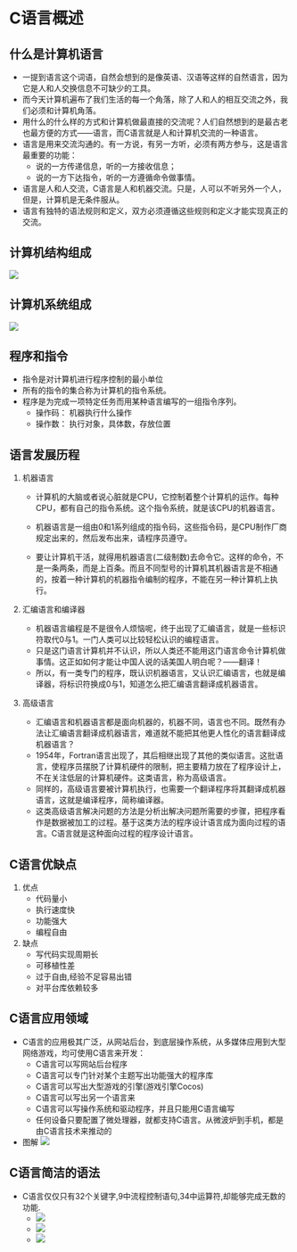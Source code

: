# C语言概述
## 什么是计算机语言
* 一提到语言这个词语，自然会想到的是像英语、汉语等这样的自然语言，因为它是人和人交换信息不可缺少的工具。
* 而今天计算机遍布了我们生活的每一个角落，除了人和人的相互交流之外，我们必须和计算机角落。
* 用什么的什么样的方式和计算机做最直接的交流呢？人们自然想到的是最古老也最方便的方式——语言，而C语言就是人和计算机交流的一种语言。
* 语言是用来交流沟通的。有一方说，有另一方听，必须有两方参与，这是语言最重要的功能：
    * 说的一方传递信息，听的一方接收信息；
    * 说的一方下达指令，听的一方遵循命令做事情。
* 语言是人和人交流，C语言是人和机器交流。只是，人可以不听另外一个人，但是，计算机是无条件服从。
* 语言有独特的语法规则和定义，双方必须遵循这些规则和定义才能实现真正的交流。

## 计算机结构组成
![](img/01_计算机结构组成.png)
## 计算机系统组成
![](img/02_计算机系统组成.png)

## 程序和指令
* 指令是对计算机进行程序控制的最小单位
* 所有的指令的集合称为计算机的指令系统。
* 程序是为完成一项特定任务而用某种语言编写的一组指令序列。
    * 操作码： 机器执行什么操作
    * 操作数： 执行对象，具体数，存放位置

## 语言发展历程
1. 机器语言
    * 计算机的大脑或者说心脏就是CPU，它控制着整个计算机的运作。每种CPU，都有自己的指令系统。这个指令系统，就是该CPU的机器语言。

    * 机器语言是一组由0和1系列组成的指令码，这些指令码，是CPU制作厂商规定出来的，然后发布出来，请程序员遵守。

    * 要让计算机干活，就得用机器语言(二级制数)去命令它。这样的命令，不是一条两条，而是上百条。而且不同型号的计算机其机器语言是不相通的，按着一种计算机的机器指令编制的程序，不能在另一种计算机上执行。

2. 汇编语言和编译器
    * 机器语言编程是不是很令人烦恼呢，终于出现了汇编语言，就是一些标识符取代0与1。一门人类可以比较轻松认识的编程语言。
    * 只是这门语言计算机并不认识，所以人类还不能用这门语言命令计算机做事情。这正如如何才能让中国人说的话美国人明白呢？——翻译！
    * 所以，有一类专门的程序，既认识机器语言，又认识汇编语言，也就是编译器，将标识符换成0与1，知道怎么把汇编语言翻译成机器语言。

3. 高级语言
    * 汇编语言和机器语言都是面向机器的，机器不同，语言也不同。既然有办法让汇编语言翻译成机器语言，难道就不能把其他更人性化的语言翻译成机器语言？
    * 1954年，Fortran语言出现了，其后相继出现了其他的类似语言。这批语言，使程序员摆脱了计算机硬件的限制，把主要精力放在了程序设计上，不在关注低层的计算机硬件。这类语言，称为高级语言。
    * 同样的，高级语言要被计算机执行，也需要一个翻译程序将其翻译成机器语言，这就是编译程序，简称编译器。
    * 这类高级语言解决问题的方法是分析出解决问题所需要的步骤，把程序看作是数据被加工的过程。基于这类方法的程序设计语言成为面向过程的语言。C语言就是这种面向过程的程序设计语言。

## C语言优缺点
1. 优点
    * 代码量小
    * 执行速度快
    * 功能强大
    * 编程自由
2. 缺点
    * 写代码实现周期长
    * 可移植性差
    * 过于自由,经验不足容易出错
    * 对平台库依赖较多

## C语言应用领域
* C语言的应用极其广泛，从网站后台，到底层操作系统，从多媒体应用到大型网络游戏，均可使用C语言来开发：
	* C语言可以写网站后台程序
	* C语言可以专门针对某个主题写出功能强大的程序库
	* C语言可以写出大型游戏的引擎(游戏引擎Cocos)
	* C语言可以写出另一个语言来
	* C语言可以写操作系统和驱动程序，并且只能用C语言编写
	* 任何设备只要配置了微处理器，就都支持C语言。从微波炉到手机，都是由C语言技术来推动的
* 图解
    ![](img/03_C语言的应用.png)

## C语言简洁的语法
* C语言仅仅只有32个关键字,9中流程控制语句,34中运算符,却能够完成无数的功能.
    * ![](img/06_34个运算符.png)
    * ![](img/04_32个关键字.png)
    * ![](img/05_9种流程控制.png)
